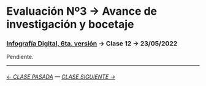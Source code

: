 # Evaluación Nº3 → Avance de investigación y bocetaje

### [Infografía Digital, 6ta. versión](https://github.com/profesorfaco/dno075-2023-1#readme) → Clase 12 → 23/05/2022 

Pendiente.

- - - - - - - -

###### [← CLASE PASADA](https://github.com/profesorfaco/dno075-2023-1/tree/main/clase-11) — [CLASE SIGUIENTE →](https://github.com/profesorfaco/dno075-2023-1/tree/main/clase-13) 
